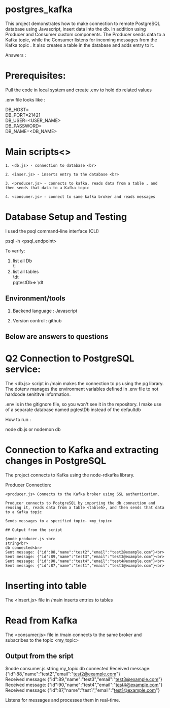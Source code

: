 # postgres_kafka
This project demonstrates how to make connection to remote PostgreSQL database using Javascript, insert data into the db. In addition  using Producer and Consumer custom components. The Producer sends data to a Kafka topic, while the Consumer listens for incoming messages from the Kafka topic . It also creates a table in the database and adds entry to it.

Answers :

# Prerequisites:

Pull the code in local system and create .env to hold db related values

.env file looks like :

DB_HOST=<pg-URL> <br>
DB_PORT=21421 <br>
DB_USER=<USER_NAME> <br>
DB_PASSWORD=<PASSWORD> <br>
DB_NAME=<DB_NAME> <br>

# Main scripts<>

    1. <db.js> - connection to database <br>

    2. <inser.js> - inserts entry to the database <br>

    3. <producer.js> - connects to kafka, reads data from a table , and then sends that data to a Kafka topic

    4. <consumer.js> - connect to same kafka broker and reads messages 


# Database Setup and Testing

 I used the psql command-line interface (CLI)

 psql -h <psql_endpoint> 

 To verify:

 1. list all Db <br>
    \l
2. list all tables <br>
    \dt<br>
    pgtestDb=> \dt <br>

## Environment/tools

1. Backend language : Javascript <br>

2. Version control : github <br>


## Below are answers to questions 


# Q2 Connection to PostgreSQL service:
The <db.js> script in /main makes the connection to ps using the pg library. The dotenv manages the environment variables defined in .env file to not hardcode senititve information. 

.env is in the gitignore file, so you won't see it in the repository. I make use of a separate database named pgtestDb instead of the defaultdb

How to run :

node db.js or nodemon db

# Connection to Kafka and extracting changes in PostgreSQL


The project connects to Kafka using the node-rdkafka library.

Producer Connection:

    <producer.js> Connects to the Kafka broker using SSL authentication.

    Producer connects to PostgreSQL by importing the db connection and reusing it, reads data from a table <table5>, and then sends that data to a Kafka topic

    Sends messages to a specified topic- <my_topic>

    ## Output from the script 

    $node producer.js <br>
    string<br>
    db connected<br>
    Sent message: {"id":88,"name":"test2","email":"test2@example.com"}<br>
    Sent message: {"id":89,"name":"test3","email":"test3@example.com"}<br>
    Sent message: {"id":90,"name":"test4","email":"test4@example.com"}<br>
    Sent message: {"id":87,"name":"test1","email":"test1@example.com"}<br>


# Inserting into table

The <insert.js> file in /main inserts entries to tables

# Read from Kafka

The <consumer.js> file in /main connects to the same broker and subscribes to the topic <my_topic>

## Output from the sript 

$node consumer.js
string
my_topic
db connected
Received message: {"id":88,"name":"test2","email":"test2@example.com"}<br>
Received message: {"id":89,"name":"test3","email":"test3@example.com"}<br>
Received message: {"id":90,"name":"test4","email":"test4@example.com"}<br>
Received message: {"id":87,"name":"test1","email":"test1@example.com"}<br>


Listens for messages and processes them in real-time.

